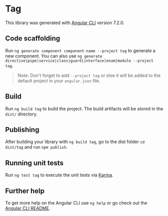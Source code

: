 # Tag

This library was generated with [Angular CLI](https://github.com/angular/angular-cli) version 7.2.0.

## Code scaffolding

Run `ng generate component component-name --project tag` to generate a new component. You can also use `ng generate directive|pipe|service|class|guard|interface|enum|module --project tag`.
> Note: Don't forget to add `--project tag` or else it will be added to the default project in your `angular.json` file. 

## Build

Run `ng build tag` to build the project. The build artifacts will be stored in the `dist/` directory.

## Publishing

After building your library with `ng build tag`, go to the dist folder `cd dist/tag` and run `npm publish`.

## Running unit tests

Run `ng test tag` to execute the unit tests via [Karma](https://karma-runner.github.io).

## Further help

To get more help on the Angular CLI use `ng help` or go check out the [Angular CLI README](https://github.com/angular/angular-cli/blob/master/README.md).
